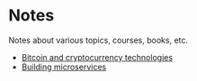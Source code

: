 # Notes

Notes about various topics, courses, books, etc.

- [Bitcoin and cryptocurrency technologies](./bitcoin-and-cryptocurrency-technologies/index.md)
- [Building microservices](./building-microservices/index.md)

